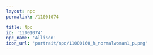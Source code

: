 ```yaml
---
layout: npc
permalink: /11001074

title: Npc
id: '11001074'
npc_name: 'Allison'
icon_url: 'portrait/npc/11000160_h_normalwoman1_p.png'
---
```

